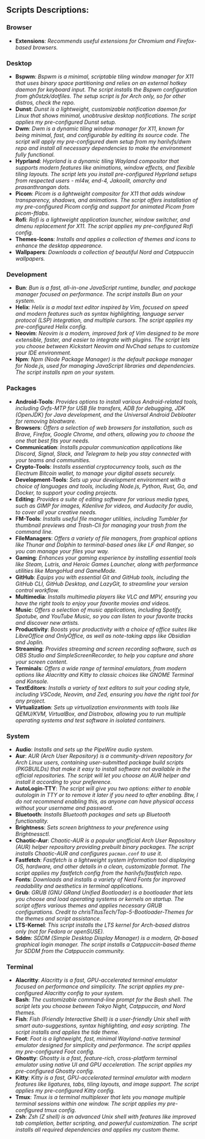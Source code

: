 ## Scripts Descriptions:

### Browser

- **Extensions**: *Recommends useful extensions for Chromium and Firefox-based browsers.*

### Desktop

- **Bspwm**: *Bspwm is a minimal, scriptable tiling window manager for X11 that uses binary space partitioning and relies on an external hotkey daemon for keyboard input. The script installs the Bspwm configuration from gh0stzk/dotfiles. The setup script is for Arch only, so for other distros, check the repo.*
- **Dunst**: *Dunst is a lightweight, customizable notification daemon for Linux that shows minimal, unobtrusive desktop notifications. The script applies my pre-configured Dunst setup.*
- **Dwm**: *Dwm is a dynamic tiling window manager for X11, known for being minimal, fast, and configurable by editing its source code. The script will apply my pre-configured dwm setup from my harilvfs/dwm repo and install all necessary dependencies to make the environment fully functional.*
- **Hyprland**: *Hyprland is a dynamic tiling Wayland compositor that supports modern features like animations, window effects, and flexible tiling layouts. The script lets you install pre-configured Hyprland setups from respected users - ml4w, end-4, Jakoolit, omarchy and prasanthrangan dots.*
- **Picom**: *Picom is a lightweight compositor for X11 that adds window transparency, shadows, and animations. The script offers installation of my pre-configured Picom config and support for animated Picom from picom-ftlabs.*
- **Rofi**: *Rofi is a lightweight application launcher, window switcher, and dmenu replacement for X11. The script applies my pre-configured Rofi config.*
- **Themes-Icons**: *Installs and applies a collection of themes and icons to enhance the desktop appearance.*
- **Wallpapers**: *Downloads a collection of beautiful Nord and Catppuccin wallpapers.*

### Development

- **Bun**: *Bun is a fast, all-in-one JavaScript runtime, bundler, and package manager focused on performance. The script installs Bun on your system.*
- **Helix**: *Helix is a modal text editor inspired by Vim, focused on speed and modern features such as syntax highlighting, language server protocol (LSP) integration, and multiple cursors. The script applies my pre-configured Helix config.*
- **Neovim**: *Neovim is a modern, improved fork of Vim designed to be more extensible, faster, and easier to integrate with plugins. The script lets you choose between Kickstart Neovim and NvChad setups to customize your IDE environment.*
- **Npm**: *Npm (Node Package Manager) is the default package manager for Node.js, used for managing JavaScript libraries and dependencies. The script installs npm on your system.*

### Packages

- **Android-Tools**: *Provides options to install various Android-related tools, including Gvfs-MTP for USB file transfers, ADB for debugging, JDK (OpenJDK) for Java development, and the Universal Android Debloater for removing bloatware.*
- **Browsers**: *Offers a selection of web browsers for installation, such as Brave, Firefox, Google Chrome, and others, allowing you to choose the one that best fits your needs.*
- **Communication**: *Installs popular communication applications like Discord, Signal, Slack, and Telegram to help you stay connected with your teams and communities.*
- **Crypto-Tools**: *Installs essential cryptocurrency tools, such as the Electrum Bitcoin wallet, to manage your digital assets securely.*
- **Development-Tools**: *Sets up your development environment with a choice of languages and tools, including Node.js, Python, Rust, Go, and Docker, to support your coding projects.*
- **Editing**: *Provides a suite of editing software for various media types, such as GIMP for images, Kdenlive for videos, and Audacity for audio, to cover all your creative needs.*
- **FM-Tools**: *Installs useful file manager utilities, including Tumbler for thumbnail previews and Trash-Cli for managing your trash from the command line.*
- **FileManagers**: *Offers a variety of file managers, from graphical options like Thunar and Dolphin to terminal-based ones like LF and Ranger, so you can manage your files your way.*
- **Gaming**: *Enhances your gaming experience by installing essential tools like Steam, Lutris, and Heroic Games Launcher, along with performance utilities like MangoHud and GameMode.*
- **GitHub**: *Equips you with essential Git and GitHub tools, including the GitHub CLI, GitHub Desktop, and LazyGit, to streamline your version control workflow.*
- **Multimedia**: *Installs multimedia players like VLC and MPV, ensuring you have the right tools to enjoy your favorite movies and videos.*
- **Music**: *Offers a selection of music applications, including Spotify, Spotube, and YouTube Music, so you can listen to your favorite tracks and discover new artists.*
- **Productivity**: *Boosts your productivity with a choice of office suites like LibreOffice and OnlyOffice, as well as note-taking apps like Obsidian and Joplin.*
- **Streaming**: *Provides streaming and screen recording software, such as OBS Studio and SimpleScreenRecorder, to help you capture and share your screen content.*
- **Terminals**: *Offers a wide range of terminal emulators, from modern options like Alacritty and Kitty to classic choices like GNOME Terminal and Konsole.*
- **TextEditors**: *Installs a variety of text editors to suit your coding style, including VSCode, Neovim, and Zed, ensuring you have the right tool for any project.*
- **Virtualization**: *Sets up virtualization environments with tools like QEMU/KVM, VirtualBox, and Distrobox, allowing you to run multiple operating systems and test software in isolated containers.*

### System

- **Audio**: *Installs and sets up the PipeWire audio system.*
- **Aur**: *AUR (Arch User Repository) is a community-driven repository for Arch Linux users, containing user-submitted package build scripts (PKGBUILDs) that make it easy to install software not available in the official repositories. The script will let you choose an AUR helper and install it according to your preference.*
- **AutoLogin-TTY**: *The script will give you two options: either to enable autologin in TTY or to remove it later if you need to after enabling. Btw, I do not recommend enabling this, as anyone can have physical access without your username and password.*
- **Bluetooth**: *Installs Bluetooth packages and sets up Bluetooth functionality.*
- **Brightness**: *Sets screen brightness to your preference using Brightnessctl.*
- **Chaotic-Aur**: *Chaotic-AUR is a popular unofficial Arch User Repository (AUR) helper repository providing prebuilt binary packages. The script installs Chaotic-AUR and configures `pacman.conf` to use it.*
- **Fastfetch**: *Fastfetch is a lightweight system information tool displaying OS, hardware, and other details in a clean, customizable format. The script applies my fastfetch config from the harilvfs/fastfetch repo.*
- **Fonts**: *Downloads and installs a variety of Nerd Fonts for improved readability and aesthetics in terminal applications.*
- **Grub**: *GRUB (GNU GRand Unified Bootloader) is a bootloader that lets you choose and load operating systems or kernels on startup. The script offers various themes and applies necessary GRUB configurations. Credit to chrisTitusTech/Top-5-Bootloader-Themes for the themes and script assistance.*
- **LTS-Kernel**: *This script installs the LTS kernel for Arch-based distros only (not for Fedora or openSUSE).*
- **Sddm**: *SDDM (Simple Desktop Display Manager) is a modern, Qt-based graphical login manager. The script installs a Catppuccin-based theme for SDDM from the Catppuccin community.*

### Terminal

- **Alacritty**: *Alacritty is a fast, GPU-accelerated terminal emulator focused on performance and simplicity. The script applies my pre-configured Alacritty config to your system.*
- **Bash**: *The customizable command-line prompt for the Bash shell. The script lets you choose between Tokyo Night, Catppuccin, and Nord themes.*
- **Fish**: *Fish (Friendly Interactive Shell) is a user-friendly Unix shell with smart auto-suggestions, syntax highlighting, and easy scripting. The script installs and applies the tide theme.*
- **Foot**: *Foot is a lightweight, fast, minimal Wayland-native terminal emulator designed for simplicity and performance. The script applies my pre-configured Foot config.*
- **Ghostty**: *Ghostty is a fast, feature-rich, cross-platform terminal emulator using native UI and GPU acceleration. The script applies my pre-configured Ghostty config.*
- **Kitty**: *Kitty is a fast, GPU-accelerated terminal emulator with modern features like ligatures, tabs, tiling layouts, and image support. The script applies my pre-configured Kitty config.*
- **Tmux**: *Tmux is a terminal multiplexer that lets you manage multiple terminal sessions within one window. The script applies my pre-configured tmux config.*
- **Zsh**: *Zsh (Z shell) is an advanced Unix shell with features like improved tab completion, better scripting, and powerful customization. The script installs all required dependencies and applies my custom theme.*

